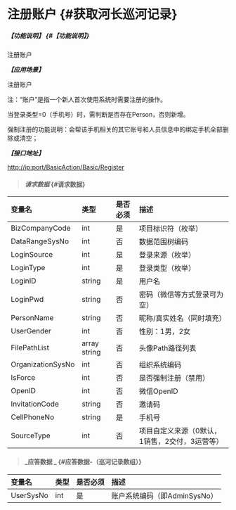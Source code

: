 # 注册账户 {#获取河长巡河记录}

##### _【功能说明】_ {#【功能说明】}

注册账户

_**【应用场景】**_

注册账户

注：“账户”是指一个新人首次使用系统时需要注册的操作。

当登录类型=0（手机号）时，需判断是否存在Person，否则新增。

强制注册的功能说明：会帮该手机相关的其它账号和人员信息中的绑定手机全部删除或清空；

_**【接口地址】**_

[http://ip:port/BasicAction/](http://ip:port/HMQuery/PatrolRiver/GetPatrolRivers)[Basic](http://ip:port/HMQuery/PatrolRiver/GetPatrolRivers)[/Register](http://ip:port/HMQuery/PatrolRiver/GetPatrolRivers)

> #### _请求数据_ {#请求数据}

| 变量名 | 类型 | 是否必须 | 描述 |
| :--- | :--- | :--- | :--- |
| BizCompanyCode | int | 是 | 项目标识符（枚举） |
| DataRangeSysNo | int | 否 | 数据范围树编码 |
| LoginSource | int | 是 | 登录来源（枚举） |
| LoginType | int | 是 | 登录类型（枚举） |
| LoginID | string | 是 | 用户名 |
| LoginPwd | string | 否 | 密码（微信等方式登录可为空） |
| PersonName | string | 否 | 昵称/真实姓名（同时填充） |
| UserGender | int | 否 | 性别：1男，2女 |
| FilePathList | array string | 否 | 头像Path路径列表 |
| OrganizationSysNo | int | 否 | 组织系统编码 |
| IsForce | int | 否 | 是否强制注册（禁用） |
| OpenID | int | 否 | 微信OpenID |
| InvitationCode| string | 否 | 邀请码 |
| CellPhoneNo| string | 是 | 手机号 |
| SourceType| int | 否 | 项目自定义来源（0默认，1销售，2交付，3运营等） |

> #### _应答数据 _ {#应答数据-（巡河记录数组）}

| 变量名 | 类型 | 是否必须 | 描述 |
| :--- | :--- | :--- | :--- |
| UserSysNo | int | 是 | 账户系统编码（即AdminSysNo） |



